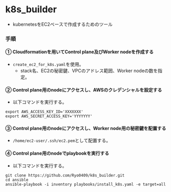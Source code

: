 # k8s_builder
- kubernetesをEC2ベースで作成するためのツール

### 手順
#### ① Cloudformationを用いてControl plane及びWorker nodeを作成する
- `create_ec2_for_k8s.yaml`を使用。
  - stack名、EC2の秘密鍵、VPCのアドレス範囲、Worker nodeの数を指定。

#### ② Control plane用のnodeにアクセスし、AWSのクレデンシャルを設定する
- 以下コマンドを実行する。
```
export AWS_ACCESS_KEY_ID='XXXXXXX'
export AWS_SECRET_ACCESS_KEY='YYYYYYY'
```

#### ③ Control plane用のnodeにアクセスし、Worker node用の秘密鍵を配置する
- `/home/ec2-user/.ssh/ec2.pem`として配置する。

#### ④ Control plane用のnodeでplaybookを実行する
- 以下コマンドを実行する。
```
git clone https://github.com/Ryo0409/k8s_builder.git
cd ansible
ansible-playbook -i inventory playbooks/install_k8s.yaml -e target=all
```
